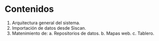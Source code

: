 # Contenidos

1. Arquitectura general del sistema.
2. Importación de datos desde Siscan.
3. Matenimiento de:
  a. Repositorios de datos.
  b. Mapas web.
  c. Tablero.
